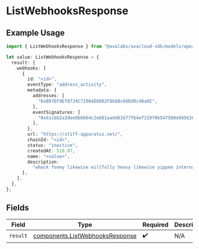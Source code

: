 # ListWebhooksResponse

## Example Usage

```typescript
import { ListWebhooksResponse } from "@avalabs/avacloud-sdk/models/operations";

let value: ListWebhooksResponse = {
  result: {
    webhooks: [
      {
        id: "<id>",
        eventType: "address_activity",
        metadata: {
          addresses: [
            "0xB97EF9Ef8734C71904D8002F8b6Bc66Dd9c48a6E",
          ],
          eventSignatures: [
            "0x61cbb2a3dee0b6064c2e681aadd61677fb4ef319f0b547508d495626f5a62f64",
          ],
        },
        url: "https://stiff-apparatus.net/",
        chainId: "<id>",
        status: "inactive",
        createdAt: 510.07,
        name: "<value>",
        description:
          "whack fooey likewise willfully heavy likewise yippee internal",
      },
    ],
  },
};
```

## Fields

| Field                                                                              | Type                                                                               | Required                                                                           | Description                                                                        |
| ---------------------------------------------------------------------------------- | ---------------------------------------------------------------------------------- | ---------------------------------------------------------------------------------- | ---------------------------------------------------------------------------------- |
| `result`                                                                           | [components.ListWebhooksResponse](../../models/components/listwebhooksresponse.md) | :heavy_check_mark:                                                                 | N/A                                                                                |
